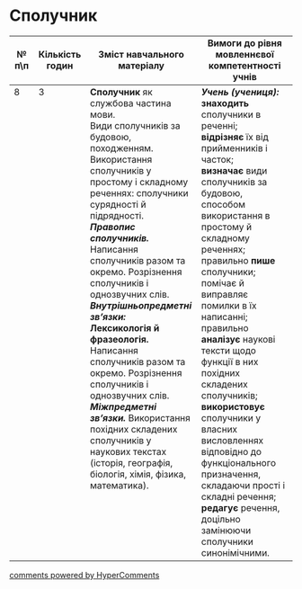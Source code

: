 <div id="hypercomments_widget" class="js-hypercomments-widget invisible"></div>

# Сполучник  

<table>
  <tr>
    <td width="10%" align="center"><b>№ <br>п\п</br></b></td>
    <td width="5%" align="center"><b>Кількість годин</b></td>  
    <td width="40%" align="center"><b>Зміст навчального матеріалу</b></td>
    <td width="45%" align="center"><b>Вимоги до рівня мовленнєвої компетентності учнів</b></td>
  </tr>
<tbody>
  <tr>
<td width="10%" style="vertical-align:top !important;">8</td>
<td width="5%" style="vertical-align:top !important;">3</td>
    <td width="40%" style="vertical-align:top !important;">
<b>Сполучник</b> як службова частина мови. <br>
Види сполучників за будовою, походженням. Використання  сполучників у простому і складному реченнях: сполучники сурядності й підрядності. <br>
<b><i>Правопис сполучників.</i></b><br> 
Написання сполучників разом та окремо. Розрізнення сполучників і однозвучних слів. <br>
<b><i>Внутрішньопредметні зв’язки:</i></b><br>
<b>Лексикологія й фразеологія.</b><br>
Написання сполучників разом та окремо. Розрізнення сполучників і однозвучних слів.<br>
<b><i>Міжпредметні зв’язки.</i></b> Використання похідних складених сполучників у наукових текстах (історія, географія, біологія, хімія, фізика, математика).
</td>
    <td width="45%" style="vertical-align:top !important;">
<i><b>Учень (учениця):</b></i><br>
<b>знаходить</b> сполучники в реченні; <br>
<b>відрізняє</b> їх від прийменників і часток;<br> 
<b>визначає</b> види сполучників за будовою, способом використання в  простому й складному реченнях;<br>
правильно <b>пише</b> сполучники; помічає й виправляє помилки в їх написанні; <br>
правильно <b>аналізує</b> наукові тексти щодо функції в них похідних складених сполучників; <br>
<b>використовує</b> сполучники  у власних висловленнях  відповідно до функціонального призначення, складаючи прості і складні речення;<br> 
<b>редагує</b> речення, доцільно замінюючи сполучники синонімічними.</td>
  </tr>
</tbody>
</table>

<div class="js-hypercomments-container">
<a href="http://hypercomments.com" class="hc-link" title="comments widget">comments powered by HyperComments</a>
</div>